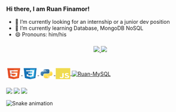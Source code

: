 ### Hi there, I am Ruan Finamor!


- 🔭 I’m currently looking for an internship or a junior dev position
- 🌱 I’m currently learning Database, MongoDB NoSQL
- 😄 Pronouns: him/his

###

<div align="center">
  <a href="https://github.com/RuanF7">
  <img height="180em" src="https://github-readme-stats.vercel.app/api?username=RuanF7&show_icons=true&theme=dracula&include_all_commits=true&count_private=true"/>
  <img height="180em" src="https://github-readme-stats.vercel.app/api/top-langs/?username=RuanF7&layout=compact&langs_count=7&theme=dracula"/>
</div>

###

<div style="display: inline_block"><br>
  <img align="center" alt="Ruan-HTML" height="30" width="40" src="https://raw.githubusercontent.com/devicons/devicon/master/icons/html5/html5-original.svg">
  <img align="center" alt="Ruan-CSS" height="30" width="40" src="https://raw.githubusercontent.com/devicons/devicon/master/icons/css3/css3-original.svg">
  <img align="center" alt="Ruan-Python" height="30" width="40" src="https://raw.githubusercontent.com/devicons/devicon/master/icons/python/python-original.svg">
  <img align="center" alt="Ruan-Js" height="30" width="40" src="https://raw.githubusercontent.com/devicons/devicon/master/icons/javascript/javascript-plain.svg">
  <img align="center" alt="Ruan-MySQL" height="30" width="40" src="https://cdn.jsdelivr.net/gh/devicons/devicon/icons/mysql/mysql-original.svg" />
</div>

###

<div> 
  
  <a href = "mailto:ruanfinamor@gmail.com"><img src="https://img.shields.io/badge/-Gmail-%23333?style=for-the-badge&logo=gmail&logoColor=white" target="_blank"></a>
  <a href="https://www.linkedin.com/in/ruan-finamor-09853397/" target="_blank"><img src="https://img.shields.io/badge/-LinkedIn-%230077B5?style=for-the-badge&logo=linkedin&logoColor=white" target="_blank"></a> 
  <a href="https://instagram.com/ruanfimdoamor" target="_blank"><img src="https://img.shields.io/badge/-Instagram-%23E4405F?style=for-the-badge&logo=instagram&logoColor=white" target="_blank"></a>
 
  ![Snake animation](https://github.com/RuanF7/RuanF7/blob/output/github-contribution-grid-snake.svg)
 
</div>
